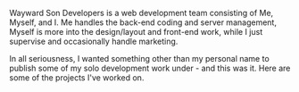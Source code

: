 Wayward Son Developers is a web development team consisting of Me, Myself, and I. Me handles the back-end coding and server management, Myself is more into the design/layout and front-end work, while I just supervise and occasionally handle marketing.

In all seriousness, I wanted something other than my personal name to publish some of my solo development work under - and this was it. Here are some of the projects I've worked on.
